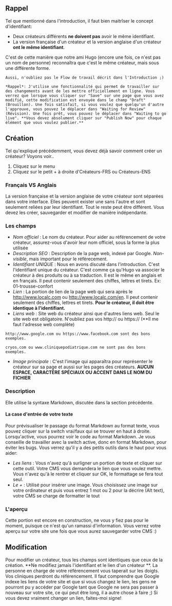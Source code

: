 ## Rappel

Tel que mentionné dans l'introduction, il faut bien maitrîser le concept d'identifiant:

- Deux créateurs différents **ne doivent pas** avoir le même identifiant.
- La version française d'un créateur et la version anglaise d'un créateur **ont le même identifiant**.

C'est de cette manière que notre ami Hugo (encore une fois, ce n'est pas un nom de personne) reconnaîtra que c'est le même créateur, mais sous une différente forme.

```hint|directive
Aussi, n'oubliez pas le Flow de travail décrit dans l'Introduction ;)

*Rappel*: J'utilise une fonctionnalité qui permet de travailler sur des changements avant de les mettre officiellement en ligne. Vous verrez que lorsque vous cliquer sur "Save" sur une page que vous avez modifié, cette modification est envoyée dans le champ "Draft" (Brouillon). Une fois satisfait, si vous voulez que quelqu'un d'autre l'approuve, vous pouvez le déplacer dans "Waiting for Review" (Révision). Une fois prêt, vous pouvez le déplacer dans "Waiting to go live". **Vous devez absolument cliquer sur "Publish Now" pour chaque élément que vous voulez publier.**
```

## Création

Tel qu'expliqué précédemment, vous devez déjà savoir comment créer un créateur? Voyons voir..

1. Cliquez sur le menu
2. Cliquez sur le petit + à droite d'Créateurs-FRS ou Créateurs-ENS

### Français VS Anglais

La version française et la version anglaise de votre créateur sont séparées dans votre interface. Elles peuvent exister une sans l'autre et sont seulement reliées par leur identifiant. Tout le reste peut être différent. Vous devez les créer, sauvegarder et modifier de manière indépendante.

### Les champs

- *Nom officiel* : Le nom du créateur. Pour aider au référencement de votre créateur, assurez-vous d'avoir leur nom officiel, sous la forme la plus utilisée
- *Description SEO* : Description de la page web, indexé par Google. *Non-visible*, mais important pour le référecement.
- *Identifiant UNIQUE* : Nous en avons discuté dans l'introduction. C'est l'identifiant unique du créateur. C'est comme ça qu'Hugo va associer le créateur à des produits ou à sa traduction. Il est le même en anglais et en français. Il peut contenir seulement des chiffes, lettres et tirets. Ex: 01-trousse-confort
- *Lien* : La portion de lien de la page web qui sera après le http://www.localc.com ou http://www.localc.com/en. Il peut contenir seulement des chiffes, lettres et tirets. **Pour le créateur, il doit être identique à l'identifiant.**
- *Liens web* : Site web du créateur ainsi que d'autres liens web. Seul le site web est obligatoire. N'oubliez pas vos http:// ou https:// (**Il me faut l'adresse web complète)

```hint|directive
http://www.google.com ou https://www.facebook.com sont des bons exemples.
```

```hint|warning
cryos.com ou www.cliniquepodiatrique.com ne sont pas des bons exemples.
```

- *Image principale* : C'est l'image qui apparaîtra pour représenter le créateur sur sa page et aussi sur les pages des créateurs. **AUCUN ESPACE, CARACTÈRE SPÉCIAUX OU ACCENT DANS LE NOM DU FICHIER**

### Description

Elle utilise la syntaxe Markdown, discutée dans la section précédente.

#### La case d'entrée de votre texte

Pour prévisualiser le passage du format Markdown au format texte, vous pouvez cliquer sur la switch vrai/faux qui se trouver en haut à droite. Lorsqu'active, vous pourrez voir le code au format Markdown. Je vous conseille de travailler avec la switch active, donc en format Markdown, pour éviter les bugs. Vous verrez qu'il y a des petits outils dans le haut pour vous aider:

- *Les liens* : Vous n'avez qu'à surligner un portion de texte et cliquer sur cette outil. Votre CMS vous demandera le lien que vous voulez mettre. Vous n'avez qu'à le rentrer et cliquer sur OK, le formattage se fera tout seul.
- *Le +* : Utilisé pour insérer une image. Vous choisissez une image sur votre ordinateur et puis vous entrez 1 mot ou 2 pour la décrire (Alt text), votre CMS se charge de formatter le tout

### L'aperçu

Cette portion est encore en construction, ne vous y fiez pas pour le moment, puisque ce n'est qu'un ramassi d'information. Vous verrez votre aperçu sur votre site une fois que vous aurez sauvegarder votre CMS :)

## Modification

Pour modifier un créateur, tous les champs sont identiques que ceux de la création. **Ne modifiez jamais l'identifiant et le lien d'un créateur **. La personne en charge de votre référencement vous taperait sur les doigts. Vos cliniques perdront du référencement. Il faut comprendre que Google indexe les liens de votre site et que si vous changez le lien, les gens ne pourront pu y accéder par Google tant que Google ne sera pas passer à nouveau sur votre site, ce qui peut être long, il a autre chose à faire ;) Si vous devez vraiment changer un lien, faites-moi signe!
